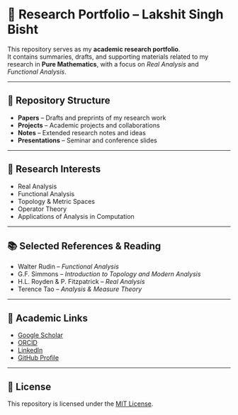 # 🧾 Research Portfolio – Lakshit Singh Bisht

This repository serves as my **academic research portfolio**.  
It contains summaries, drafts, and supporting materials related to my research in **Pure Mathematics**, with a focus on *Real Analysis* and *Functional Analysis*.  

---

## 📂 Repository Structure

- **Papers** – Drafts and preprints of my research work  
- **Projects** – Academic projects and collaborations  
- **Notes** – Extended research notes and ideas  
- **Presentations** – Seminar and conference slides  

---

## 🎯 Research Interests

- Real Analysis  
- Functional Analysis  
- Topology & Metric Spaces  
- Operator Theory  
- Applications of Analysis in Computation  

---

## 📚 Selected References & Reading

- Walter Rudin – *Functional Analysis*  
- G.F. Simmons – *Introduction to Topology and Modern Analysis*  
- H.L. Royden & P. Fitzpatrick – *Real Analysis*  
- Terence Tao – *Analysis & Measure Theory*  

---

## 🔗 Academic Links

- [Google Scholar](https://scholar.google.com/citations?user=cAZxaQMAAAAJ)  
- [ORCID](https://orcid.org/0009-0004-0035-5714)  
- [LinkedIn](https://www.linkedin.com/in/lakshitsinghbishttm)  
- [GitHub Profile](https://github.com/LakshitSinghBishtTM)  

---

## 📜 License

This repository is licensed under the [MIT License](LICENSE).  
